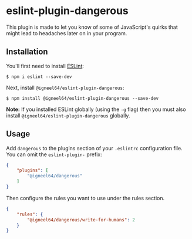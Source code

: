 # eslint-plugin-dangerous

This plugin is made to let you know of some of JavaScript&#39;s quirks that might lead to headaches later on in your program.

## Installation

You'll first need to install [ESLint](http://eslint.org):

```
$ npm i eslint --save-dev
```

Next, install `@igneel64/eslint-plugin-dangerous`:

```
$ npm install @igneel64/eslint-plugin-dangerous --save-dev
```

**Note:** If you installed ESLint globally (using the `-g` flag) then you must also install `@igneel64/eslint-plugin-dangerous` globally.

## Usage

Add `dangerous` to the plugins section of your `.eslintrc` configuration file. You can omit the `eslint-plugin-` prefix:

```json
{
    "plugins": [
        "@igneel64/dangerous"
    ]
}
```


Then configure the rules you want to use under the rules section.

```json
{
    "rules": {
        "@igneel64/dangerous/write-for-humans": 2
    }
}
```


